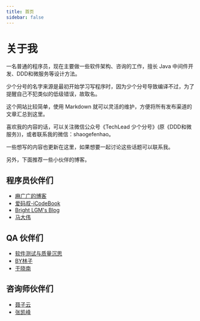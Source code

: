 ```yaml
---
title: 首页
sidebar: false
---
```


# 关于我

一名普通的程序员，现在主要做一些软件架构、咨询的工作，擅长 Java 中间件开发、DDD和微服务等设计方法。

少个分号的名字来源是最初开始学习写程序时，因为少个分号导致编译不过，为了提醒自己不犯类似的低级错误，故取名。

这个网站比较简单，使用 Markdown 就可以灵活的维护，方便将所有发布渠道的文章汇总到这里。

喜欢我的内容的话，可以关注微信公众号《TechLead 少个分号》(原《DDD和微服务》)，或者联系我的微信：shaogefenhao。

一些想写的内容也更新在这里，如果想要一起讨论这些话题可以联系我。

另外，下面推荐一些小伙伴的博客。

## 程序员伙伴们

- [麻广广的博客](https://maguangguang.xyz/)
- [爱码叔-iCodeBook](http://www.icodebook.com/)
- [Bright LGM's Blog](http://brightliao.com/)
- [马大伟](https://www.bmpi.dev/)

## QA 伙伴们

- [软件测试与质量沉思](http://liuranthinking.com/)
- [BY林子](https://www.bylinzi.com )
- [于晓南](https://qualityfocus.club/yxn)

## 咨询师伙伴们

- [聂子云](http://www.niezitalk.com)
- [张凯峰](http://www.kaifengzhang.com/)

